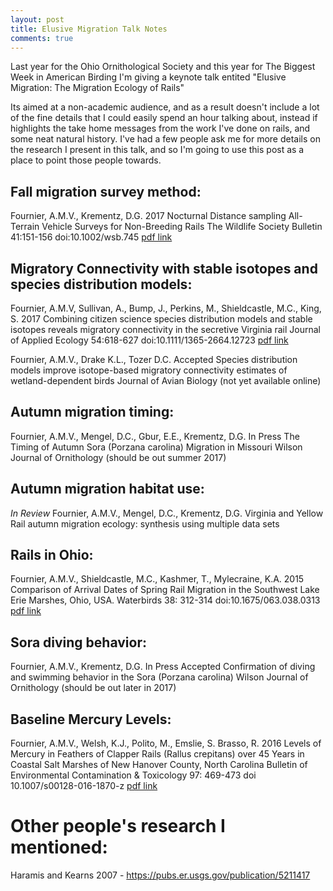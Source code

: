 ```yaml
---
layout: post
title: Elusive Migration Talk Notes
comments: true
---
```


Last year for the Ohio Ornithological Society and this year for The Biggest Week in American Birding I'm giving a keynote talk entited "Elusive Migration: The Migration Ecology of Rails" 

Its aimed at a non-academic audience, and as a result doesn't include a lot of the fine details that I could easily spend an hour talking about, instead if highlights the take home messages from the work I've done on rails, and some neat natural history. I've had a few people ask me for more details on the research I present in this talk, and so I'm going to use this post as a place to point those people towards. 

## Fall migration survey method: 

Fournier, A.M.V., Krementz, D.G. 2017 Nocturnal Distance sampling All-Terrain Vehicle Surveys for Non-Breeding Rails The Wildlife Society Bulletin 41:151-156 doi:10.1002/wsb.745 [pdf link](https://github.com/aurielfournier/aurielfournier.github.io/blob/master/_pdfs/Fournier_et_al-2017-Wildlife_Society_Bulletin.pdf)

## Migratory Connectivity with stable isotopes and species distribution models:

Fournier, A.M.V, Sullivan, A., Bump, J., Perkins, M., Shieldcastle, M.C., King, S. 2017 Combining citizen science species distribution models and stable isotopes reveals migratory connectivity in the secretive Virginia rail Journal of Applied Ecology 54:618-627 doi:10.1111/1365-2664.12723 [pdf link](https://github.com/aurielfournier/aurielfournier.github.io/blob/master/_pdfs/Fournier%20et%20al.%20-%202016%20-%20Journal%20of%20Applied%20Ecology.pdf)

Fournier, A.M.V., Drake K.L., Tozer D.C. Accepted Species distribution models improve isotope-based migratory connectivity estimates of wetland-dependent birds Journal of Avian Biology (not yet available online)

## Autumn migration timing: 

Fournier, A.M.V., Mengel, D.C., Gbur, E.E., Krementz, D.G. In Press The Timing of Autumn Sora (Porzana carolina) Migration in Missouri Wilson Journal of Ornithology (should be out summer 2017)

## Autumn migration habitat use:

*In Review* Fournier, A.M.V., Mengel, D.C., Krementz, D.G. Virginia and Yellow Rail autumn migration ecology: synthesis using multiple data sets

## Rails in Ohio:

Fournier, A.M.V., Shieldcastle, M.C., Kashmer, T., Mylecraine, K.A. 2015 Comparison of Arrival Dates of Spring Rail Migration in the Southwest Lake Erie Marshes, Ohio, USA. Waterbirds 38: 312-314 doi:10.1675/063.038.0313 [pdf link](https://github.com/aurielfournier/aurielfournier.github.io/blob/master/_pdfs/Fournier%20et%20al.%20-%202015%20-%20Waterbirds.pdf)

## Sora diving behavior:

Fournier, A.M.V., Krementz, D.G. In Press Accepted Confirmation of diving and swimming behavior in the Sora (Porzana carolina) Wilson Journal of Ornithology (should be out later in 2017)

## Baseline Mercury Levels:

 Fournier, A.M.V., Welsh, K.J., Polito, M., Emslie, S. Brasso, R. 2016 Levels of Mercury in Feathers of Clapper Rails (Rallus crepitans) over 45 Years in Coastal Salt Marshes of New Hanover County, North Carolina Bulletin of Environmental Contamination & Toxicology 97: 469-473 doi 10.1007/s00128-016-1870-z [pdf link](https://github.com/aurielfournier/aurielfournier.github.io/blob/master/_pdfs/Fournier%20et%20al.%20-%202016%20-%20Bulletin%20of%20Environmental%20Contamination%20and%20Toxicology.pdf)

# Other people's research I mentioned:

Haramis and Kearns 2007 - https://pubs.er.usgs.gov/publication/5211417
